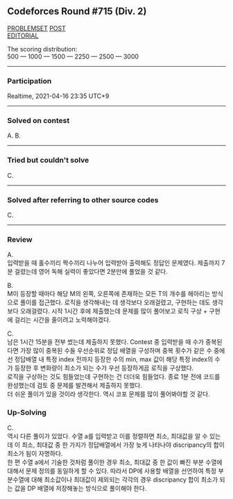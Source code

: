 ## Codeforces Round #715 (Div. 2)

[PROBLEMSET](https://codeforces.com/contest/1511)
 [POST](https://codeforces.com/topic/90245/en1)<br>
 [EDITORIAL](https://codeforces.com/blog/entry/89644)

<p>
  
The scoring distribution:<br>
500 — 1000 — 1500 — 2250 — 2500 — 3000
</p>

---

### Participation

<p>Realtime, 2021-04-16 23:35 UTC+9</p>

---

### Solved on contest

<p>A. B.</p>

---

### Tried but couldn't solve

<p>C.</p>

---

### Solved after referring to other source codes

<p>C.</p>

---

### Review
<p>
A.<br>
입력받을 때 홀수끼리 짝수끼리 나누어 입력받아 출력해도 정답인 문제였다. 제출까지 7분 걸렸는데 영어 독해 실력이 좋았다면 2분만에 풀었을 것 같다.
</p>
<p>
B.<br>
M이 등장할 때마다 해당 M의 왼쪽, 오른쪽에 존재하는 모든 T의 개수를 헤아리는 방식으로 풀이를 접근했다. 로직을 생각해내는 데 생각보다 오래걸렸고, 구현하는 데도 생각보다 오래걸렸다. 시작 1시간 후에 제출했는데 문제를 많이 풀어보고 로직 구상 + 구현에 걸리는 시간을 줄이려고 노력해야겠다.
</p>
<p>
C.<br>
남은 1시간 15분을 전부 썼는데 제출하지 못했다. Contest 중 입력받을 때 수가 중복된다면 가장 많이 중복된 수들 우선순위로 정답 배열을 구성하며 중복 횟수가 같은 수 중에선 정답배열 내 특정 index 전까지 등장한 수의 min, max 값이 해당 특정 index의 수가 등장한 후 변화량이 최소가 되는 수가 우선 등장하게끔 로직을 구상했다.<br>
로직을 구상하는 것도 힘들었는데 구현하는 건 더더욱 힘들었다. 종료 1분 전에 코드를 완성했는데 검토 중 문제를 발견해서 제출하지 못했다.<br>
더 쉬운 풀이가 있을 것이라 생각한다. 역시 코포 문제를 많이 풀어봐야할 것 같다.
</p>

### Up-Solving
<p>
C.<br>
역시 다른 풀이가 있었다. 수열 a를 입력받고 이를 정렬하면 최소, 최대값을 알 수 있는데 이 최소, 최대값 중 한 가지가 정답배열에서 가장 늦게 나타나야 discripancy의 합이 최소가 됨이 자명하다.<br>
한 편 수열 a에서 기술한 것처럼 풀이한 경우 최소, 최대값 중 한 값이 빠진 부분 수열에 대해서 문제 정의를 동일하게 할 수 있다. 따라서 DP에 사용할 배열을 선언하여 특정 부분수열에 대해 최소값이나 최대값이 제외되는 각각의 경우 discripancy 합이 최소가 되는 값을 DP 배열에 저장해놓는 방식으로 풀이해야 한다.
</p>